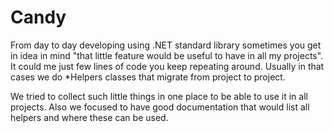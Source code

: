 Candy
=====

From day to day developing using .NET standard library sometimes you get in idea in mind "that little feature would be useful to have in all my projects". It could me just few lines of code you keep repeating around. Usually in that cases we do *Helpers classes that migrate from project to project.

We tried to collect such little things in one place to be able to use it in all projects. Also we focused to have good documentation that would list all helpers and where these can be used.
